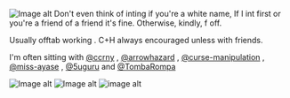 ![Image alt](https://www.bing.com/images/blob?bcid=sr6n8mZyZ9sH8w)
Don't even think of inting if you're a white name, If I int first or you're a friend of a friend it's fine. Otherwise, kindly, f off. 

Usually offtab working . C+H always encouraged unless with friends.

I'm often sitting with [@ccrny](https://github.com/ccrny) , [@arrowhazard](https://github.com/arrowhazard) , [@curse-manipulation](https://github.com/curse-manipulation) , [@miss-ayase](https://github.com/miss-ayase) , [@5uguru](https://github.com/5uguru) and [@TombaRompa](https://github.com/TombaRompa)


![Image alt](https://watermelon.crd.co/assets/images/gallery07/e7ecda04.gif?v=6332de85) ![Image alt](https://watermelon.crd.co/assets/images/gallery07/cd2287c3.gif?v=6332de85) ![image alt](https://watermelon.crd.co/assets/images/gallery07/4ce89e42.gif?v=6332de85)
<!---
Judgenvy/Judgenvy is a ✨ special ✨ repository because its `README.md` (this file) appears on your GitHub profile.
You can click the Preview link to take a look at your changes.
--->
